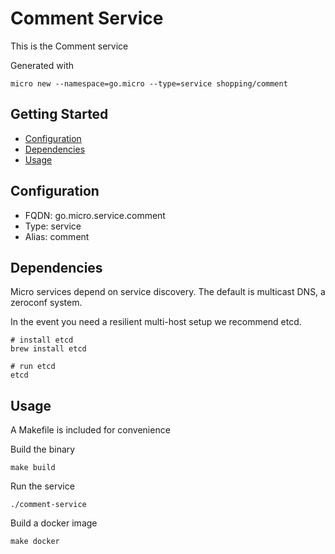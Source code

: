 # Comment Service

This is the Comment service

Generated with

```
micro new --namespace=go.micro --type=service shopping/comment
```

## Getting Started

- [Configuration](#configuration)
- [Dependencies](#dependencies)
- [Usage](#usage)

## Configuration

- FQDN: go.micro.service.comment
- Type: service
- Alias: comment

## Dependencies

Micro services depend on service discovery. The default is multicast DNS, a zeroconf system.

In the event you need a resilient multi-host setup we recommend etcd.

```
# install etcd
brew install etcd

# run etcd
etcd
```

## Usage

A Makefile is included for convenience

Build the binary

```
make build
```

Run the service
```
./comment-service
```

Build a docker image
```
make docker
```